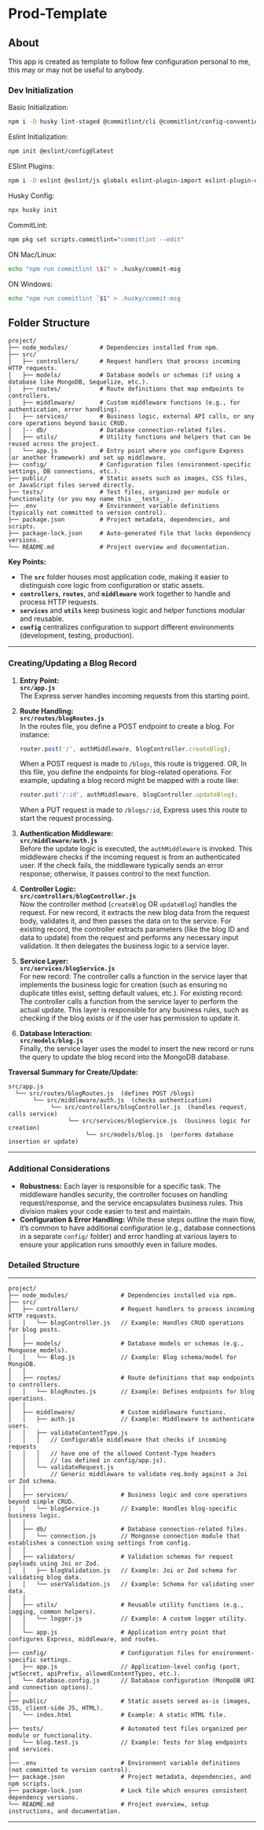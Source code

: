 # Prod-Template
## About
This app is created as template to follow few configuration personal to me, this may or may not be useful to anybody.
### Dev Initialization
Basic Initialization:
```bash
npm i -D husky lint-staged @commitlint/cli @commitlint/config-conventional
```
Eslint Initialization:
```bash
npm init @eslint/config@latest
```
ESlint Plugins:
```bash
npm i -D eslint @eslint/js globals eslint-plugin-import eslint-plugin-unicorn @stylistic/eslint-plugin-js
```
Husky Config:
```bash
npx husky init
```
CommitLint:
```bash
npm pkg set scripts.commitlint="commitlint --edit"
```
ON Mac/Linux:
```bash
echo "npm run commitlint \$1" > .husky/commit-msg
```
ON Windows:
```bash
echo "npm run commitlint `$1" > .husky/commit-msg
```

## Folder Structure
```
project/
├── node_modules/         # Dependencies installed from npm.
├── src/                  
│   ├── controllers/      # Request handlers that process incoming HTTP requests.
│   ├── models/           # Database models or schemas (if using a database like MongoDB, Sequelize, etc.).
│   ├── routes/           # Route definitions that map endpoints to controllers.
│   ├── middleware/       # Custom middleware functions (e.g., for authentication, error handling).
│   ├── services/         # Business logic, external API calls, or any core operations beyond basic CRUD.
|   |-- db/               # Database connection-related files.
│   ├── utils/            # Utility functions and helpers that can be reused across the project.
│   └── app.js            # Entry point where you configure Express (or another framework) and set up middleware.
├── config/               # Configuration files (environment-specific settings, DB connections, etc.).
├── public/               # Static assets such as images, CSS files, or JavaScript files served directly.
├── tests/                # Test files, organized per module or functionality (or you may name this __tests__).
├── .env                  # Environment variable definitions (typically not committed to version control).
├── package.json          # Project metadata, dependencies, and scripts.
├── package-lock.json     # Auto-generated file that locks dependency versions.
└── README.md             # Project overview and documentation.
```

**Key Points:**

- The **`src`** folder houses most application code, making it easier to distinguish core logic from configuration or static assets.
- **`controllers`**, **`routes`**, and **`middleware`** work together to handle and process HTTP requests.
- **`services`** and **`utils`** keep business logic and helper functions modular and reusable.
- **`config`** centralizes configuration to support different environments (development, testing, production).

---

### **Creating/Updating a Blog Record**

1. **Entry Point:**  
   **`src/app.js`**  
   The Express server handles incoming requests from this starting point.

2. **Route Handling:**  
   **`src/routes/blogRoutes.js`**  
   In the routes file, you define a POST endpoint to create a blog. For instance:  
   ```js
   router.post('/', authMiddleware, blogController.createBlog);
   ```  
   When a POST request is made to `/blogs`, this route is triggered.
   OR,
   In this file, you define the endpoints for blog-related operations. For example, updating a blog record might be mapped with a route like:  
   ```js
   router.put('/:id', authMiddleware, blogController.updateBlog);
   ```  
   When a PUT request is made to `/blogs/:id`, Express uses this route to start the request processing.

3. **Authentication Middleware:**  
   **`src/middleware/auth.js`**  
   Before the update logic is executed, the `authMiddleware` is invoked. This middleware checks if the incoming request is from an authenticated user. If the check fails, the middleware typically sends an error response; otherwise, it passes control to the next function.

4. **Controller Logic:**  
   **`src/controllers/blogController.js`**  
   Now the controller method (`createBlog` OR `updateBlog`) handles the request. For new record, it extracts the new blog data from the request body, validates it, and then passes the data on to the service.
   For existing record, the controller extracts parameters (like the blog ID and data to update) from the request and performs any necessary input validation. It then delegates the business logic to a service layer.

5. **Service Layer:**  
   **`src/services/blogService.js`**  
   For new record:
   The controller calls a function in the service layer that implements the business logic for creation (such as ensuring no duplicate titles exist, setting default values, etc.).
   For existing record:
   The controller calls a function from the service layer to perform the actual update. This layer is responsible for any business rules, such as checking if the blog exists or if the user has permission to update it.

6. **Database Interaction:**  
   **`src/models/blog.js`**  
   Finally, the service layer uses the model to insert the new record or runs the query to update the blog record into the MongoDB database.

**Traversal Summary for Create/Update:**  
```
src/app.js 
  └── src/routes/blogRoutes.js  (defines POST /blogs) 
       └── src/middleware/auth.js  (checks authentication) 
            └── src/controllers/blogController.js  (handles request, calls service) 
                 └── src/services/blogService.js  (business logic for creation) 
                      └── src/models/blog.js  (performs database insertion or update)
```

---

### **Additional Considerations**

- **Robustness:** Each layer is responsible for a specific task. The middleware handles security, the controller focuses on handling request/response, and the service encapsulates business rules. This division makes your code easier to test and maintain.
- **Configuration & Error Handling:** While these steps outline the main flow, it’s common to have additional configuration (e.g., database connections in a separate `config/` folder) and error handling at various layers to ensure your application runs smoothly even in failure modes.

### **Detailed Structure**
---

```plaintext
project/
├── node_modules/               # Dependencies installed via npm.
├── src/                        
│   ├── controllers/            # Request handlers to process incoming HTTP requests.
│   │   └── blogController.js   // Example: Handles CRUD operations for blog posts.
│   │
│   ├── models/                 # Database models or schemas (e.g., Mongoose models).
│   │   └── Blog.js             // Example: Blog schema/model for MongoDB.
│   │
│   ├── routes/                 # Route definitions that map endpoints to controllers.
│   │   └── blogRoutes.js       // Example: Defines endpoints for blog operations.
│   │
│   ├── middleware/             # Custom middleware functions.
│   │   ├── auth.js             // Example: Middleware to authenticate users.
│   │   ├── validateContentType.js  
│   │   │   // Configurable middleware that checks if incoming requests 
│   │   │   // have one of the allowed Content-Type headers 
│   │   │   // (as defined in config/app.js).
│   │   └── validateRequest.js  
│   │       // Generic middleware to validate req.body against a Joi or Zod schema.
│   │
│   ├── services/               # Business logic and core operations beyond simple CRUD.
│   │   └── blogService.js      // Example: Handles blog-specific business logic.
│   │
│   ├── db/                     # Database connection-related files.
│   │   └── connection.js       // Mongoose connection module that establishes a connection using settings from config.
│   │
│   ├── validators/             # Validation schemas for request payloads using Joi or Zod.
│   │   ├── blogValidation.js   // Example: Joi or Zod schema for validating blog data.
│   │   └── userValidation.js   // Example: Schema for validating user data.
│   │
│   ├── utils/                  # Reusable utility functions (e.g., logging, common helpers).
│   │   └── logger.js           // Example: A custom logger utility.
│   │
│   └── app.js                  # Application entry point that configures Express, middleware, and routes.
│
├── config/                     # Configuration files for environment-specific settings.
│   ├── app.js                  // Application-level config (port, jwtSecret, apiPrefix, allowedContentTypes, etc.).
│   └── database.config.js      // Database configuration (MongoDB URI and connection options).
│
├── public/                     # Static assets served as-is (images, CSS, client-side JS, HTML).
│   └── index.html              # Example: A static HTML file.
│
├── tests/                      # Automated test files organized per module or functionality.
│   └── blog.test.js            // Example: Tests for blog endpoints and services.
│
├── .env                        # Environment variable definitions (not committed to version control).
├── package.json                # Project metadata, dependencies, and npm scripts.
├── package-lock.json           # Lock file which ensures consistent dependency versions.
└── README.md                   # Project overview, setup instructions, and documentation.
```

---